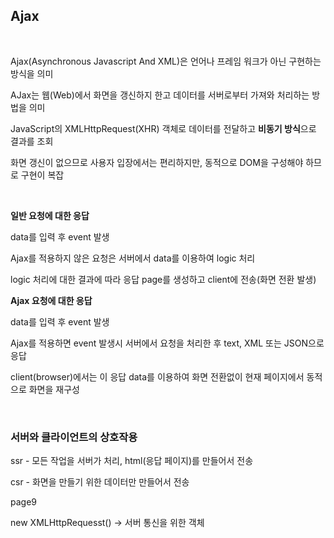 ## Ajax

<br>

Ajax(Asynchronous Javascript And XML)은 언어나 프레임 워크가 아닌 구현하는 방식을 의미

AJax는 웹(Web)에서 화면을 갱신하지 한고 데이터를 서버로부터 가져와 처리하는 방법을 의미

JavaScript의 XMLHttpRequest(XHR) 객체로 데이터를 전달하고 **비동기 방식**으로 결과를 조회

화면 갱신이 없으므로 사용자 입장에서는 편리하지만, 동적으로 DOM을 구성해야 하므로 구현이 복잡

<br>

**일반 요청에 대한 응답**

data를 입력 후 event 발생

Ajax를 적용하지 않은 요청은 서버에서 data를 이용하여 logic 처리

logic 처리에 대한 결과에 따라 응답 page를 생성하고  client에 전송(화면 전환 발생)

**Ajax 요청에 대한 응답**

data를 입력 후 event 발생

Ajax를 적용하면 event 발생시 서버에서 요청을 처리한 후 text, XML 또는 JSON으로 응답

client(browser)에서는 이 응답 data를 이용하여 화면 전환없이 현재 페이지에서 동적으로 화면을 재구성

<br>

### 서버와 클라이언트의 상호작용

ssr - 모든 작업을 서버가 처리, html(응답 페이지)를 만들어서 전송

csr - 화면을 만들기 위한 데이터만 만들어서 전송

page9

new XMLHttpRequesst() -> 서버 통신을 위한 객체
